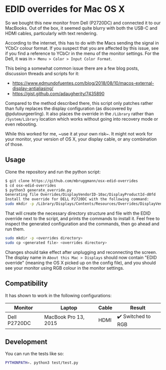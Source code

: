# EDID overrides for Mac OS X

So we bought this new monitor from Dell (P2720DC) and connected it to our
MacBooks. Out of the box, it seemed quite blurry with both the USB-C and HDMI
cables, particularly with text rendering.

According to the internet, this has to do with the Macs sending the signal in
YCbCr colour format. If you suspect that you are affected by this issue, see if
you find a reference to YCbCr in the menu of the monitor settings. For the Dell,
it was in `> Menu > Color > Input Color Format`.

This being a somewhat common issue there are a few blog posts, discussion
threads and scripts for it:

* https://www.edmundofuentes.com/blog/2018/08/10/macos-external-display-antialiasing/
* https://gist.github.com/adaugherity/7435890

Compared to the method described there, this script only patches rather than
fully replaces the display configuration (as discovered by @pdutourgeerling).
It also places the override in the `/Library` rather than `/System/Library`
location which works without going into recovery mode or even rebooting.

While this worked for me, ~use it at your own risk~. It might not work for your
monitor, your version of OS X, your display cable, or any combination of those.

## Usage

Clone the repository and run the python script:
```bash
$ git clone https://github.com/mbruggmann/osx-edid-overrides
$ cd osx-edid-overrides
$ python3 generate_override.py
Generating file Overrides/DisplayVendorID-10ac/DisplayProductId-d0fd
Install the override for DELL P2720DC with the following command:
sudo mkdir -p /Library/Displays/Contents/Resources/Overrides/DisplayVendorID-10ac && sudo cp /Users/username/github/osx-edid-overrides/Overrides/DisplayVendorID-10ac/DisplayProductId-d0fd /Library/Displays/Contents/Resources/Overrides/DisplayVendorID-10ac/DisplayProductId-d0fd
```

That will create the necessary directory structure and file with the EDID
override next to the script, and prints the commands to install it. Feel free to
inspect the generated configuration and the commands, then go ahead and run them.
```bash
sudo mkdir -p <overrides directory>
sudo cp <generated file> <overrides directory>
```

Changes should take effect after unplugging and reconnecting the screen. The
display name in `About this Mac > Displays` should now contain "EDID override"
(meaning the OS X picked up on the config file), and you should see your monitor
using RGB colour in the monitor settings.

## Compatibility

It has shown to work in the following configurations:

| Monitor         | Laptop               | Cable   | Result                             |
| --------------- | -------------------- | ------- | ---------------------------------- |
| Dell P2720DC    | MacBook Pro 13, 2015 | HDMI    | :heavy_check_mark: Switched to RGB |

## Development

You can run the tests like so:
```bash
PYTHONPATH=. python3 test/test.py
```
